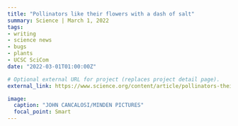 ```yaml
---
title: "Pollinators like their flowers with a dash of salt"
summary: Science | March 1, 2022
tags:
- writing
- science news
- bugs
- plants
- UCSC SciCom
date: "2022-03-01T01:00:00Z"

# Optional external URL for project (replaces project detail page).
external_link: https://www.science.org/content/article/pollinators-their-flowers-dash-salt

image:
  caption: "JOHN CANCALOSI/MINDEN PICTURES"
  focal_point: Smart
---
```

